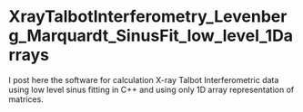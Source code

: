 # XrayTalbotInterferometry_Levenberg_Marquardt_SinusFit_low_level_1Darrays
I post here the software for calculation X-ray Talbot Interferometric data using low level sinus fitting in C++ and using only 1D array representation of matrices.
